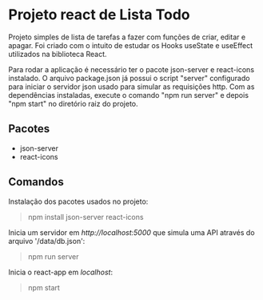 # Projeto react de Lista Todo

Projeto simples de lista de tarefas a fazer com funções de criar, editar e apagar. Foi criado com o intuito de estudar os Hooks useState e useEffect utilizados na biblioteca React.

Para rodar a aplicação é necessário ter o pacote json-server e react-icons instalado. O arquivo package.json já possui o script "server" configurado para iniciar o servidor json usado para simular as requisições http. Com as dependências instaladas, execute o comando "npm run server" e depois "npm start" no diretório raiz do projeto.

## Pacotes

- json-server
- react-icons

## Comandos

Instalação dos pacotes usados no projeto:

> npm install json-server react-icons

Inicia um servidor em _http://localhost:5000_ que simula uma API através do arquivo '/data/db.json':

> npm run server

Inicia o react-app em _localhost_:

> npm start
